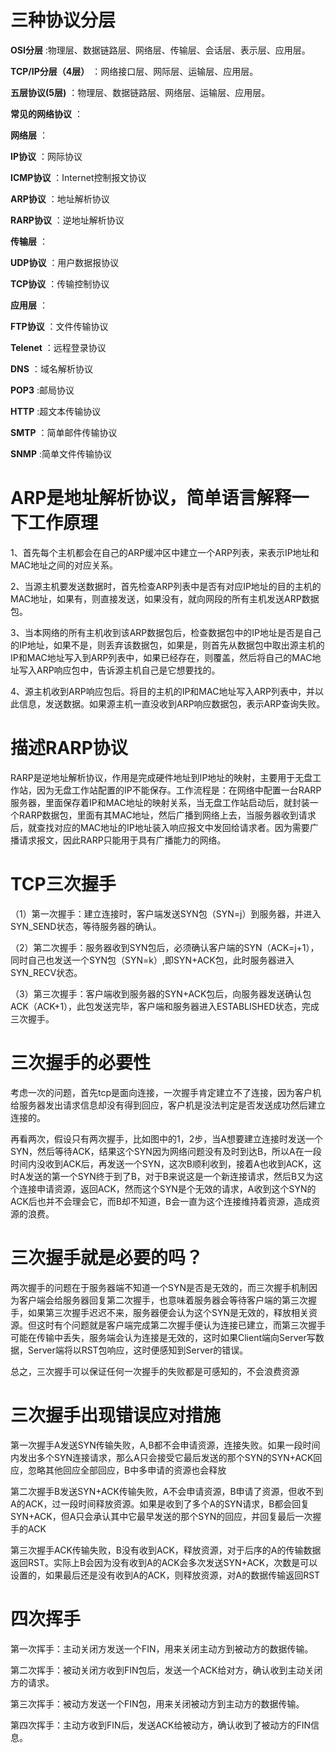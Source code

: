 
# 三种协议分层 

**OSI分层** :物理层、数据链路层、网络层、传输层、会话层、表示层、应用层。

**TCP/IP分层（4层）** ：网络接口层、网际层、运输层、应用层。

**五层协议(5层)** ：物理层、数据链路层、网络层、运输层、应用层。

**常见的网络协议** ：

**网络层** ：

**IP协议** ：网际协议

**ICMP协议** ：Internet控制报文协议

**ARP协议** ：地址解析协议

**RARP协议** ：逆地址解析协议

**传输层** ：

**UDP协议** ：用户数据报协议

**TCP协议** ：传输控制协议

**应用层** ：

**FTP协议** ：文件传输协议

**Telenet** ：远程登录协议

**DNS** ：域名解析协议

**POP3** :邮局协议

**HTTP** :超文本传输协议

**SMTP** ：简单邮件传输协议

**SNMP** :简单文件传输协议

# ARP是地址解析协议，简单语言解释一下工作原理

1、首先每个主机都会在自己的ARP缓冲区中建立一个ARP列表，来表示IP地址和MAC地址之间的对应关系。

2、当源主机要发送数据时，首先检查ARP列表中是否有对应IP地址的目的主机的MAC地址，如果有，则直接发送，如果没有，就向网段的所有主机发送ARP数据包。

3、当本网络的所有主机收到该ARP数据包后，检查数据包中的IP地址是否是自己的IP地址，如果不是，则丢弃该数据包，如果是，则首先从数据包中取出源主机的IP和MAC地址写入到ARP列表中，如果已经存在，则覆盖，然后将自己的MAC地址写入ARP响应包中，告诉源主机自己是它想要找的。

4、源主机收到ARP响应包后。将目的主机的IP和MAC地址写入ARP列表中，并以此信息，发送数据。如果源主机一直没收到ARP响应数据包，表示ARP查询失败。

# 描述RARP协议

RARP是逆地址解析协议，作用是完成硬件地址到IP地址的映射，主要用于无盘工作站，因为无盘工作站配置的IP不能保存。工作流程是：在网络中配置一台RARP服务器，里面保存着IP和MAC地址的映射关系，当无盘工作站启动后，就封装一个RARP数据包，里面有其MAC地址，然后广播到网络上去，当服务器收到请求后，就查找对应的MAC地址的IP地址装入响应报文中发回给请求者。因为需要广播请求报文，因此RARP只能用于具有广播能力的网络。

# TCP三次握手

（1）第一次握手：建立连接时，客户端发送SYN包（SYN=j）到服务器，并进入SYN_SEND状态，等待服务器的确认。

（2）第二次握手：服务器收到SYN包后，必须确认客户端的SYN（ACK=j+1），同时自己也发送一个SYN包（SYN=k）,即SYN+ACK包，此时服务器进入SYN_RECV状态。

（3）第三次握手：客户端收到服务器的SYN+ACK包后，向服务器发送确认包ACK（ACK+1），此包发送完毕，客户端和服务器进入ESTABLISHED状态，完成三次握手。

# 三次握手的必要性

考虑一次的问题，首先tcp是面向连接，一次握手肯定建立不了连接，因为客户机给服务器发出请求信息却没有得到回应，客户机是没法判定是否发送成功然后建立连接的。

再看两次，假设只有两次握手，比如图中的1，2步，当A想要建立连接时发送一个SYN，然后等待ACK，结果这个SYN因为网络问题没有及时到达B，所以A在一段时间内没收到ACK后，再发送一个SYN，这次B顺利收到，接着A也收到ACK，这时A发送的第一个SYN终于到了B，对于B来说这是一个新连接请求，然后B又为这个连接申请资源，返回ACK，然而这个SYN是个无效的请求，A收到这个SYN的ACK后也并不会理会它，而B却不知道，B会一直为这个连接维持着资源，造成资源的浪费。

# 三次握手就是必要的吗？

两次握手的问题在于服务器端不知道一个SYN是否是无效的，而三次握手机制因为客户端会给服务器回复第二次握手，也意味着服务器会等待客户端的第三次握手，如果第三次握手迟迟不来，服务器便会认为这个SYN是无效的，释放相关资源。但这时有个问题就是客户端完成第二次握手便认为连接已建立，而第三次握手可能在传输中丢失，服务端会认为连接是无效的，这时如果Client端向Server写数据，Server端将以RST包响应，这时便感知到Server的错误。

总之，三次握手可以保证任何一次握手的失败都是可感知的，不会浪费资源

# 三次握手出现错误应对措施

第一次握手A发送SYN传输失败，A,B都不会申请资源，连接失败。如果一段时间内发出多个SYN连接请求，那么A只会接受它最后发送的那个SYN的SYN+ACK回应，忽略其他回应全部回应，B中多申请的资源也会释放

第二次握手B发送SYN+ACK传输失败，A不会申请资源，B申请了资源，但收不到A的ACK，过一段时间释放资源。如果是收到了多个A的SYN请求，B都会回复SYN+ACK，但A只会承认其中它最早发送的那个SYN的回应，并回复最后一次握手的ACK

第三次握手ACK传输失败，B没有收到ACK，释放资源，对于后序的A的传输数据返回RST。实际上B会因为没有收到A的ACK会多次发送SYN+ACK，次数是可以设置的，如果最后还是没有收到A的ACK，则释放资源，对A的数据传输返回RST

# 四次挥手

第一次挥手：主动关闭方发送一个FIN，用来关闭主动方到被动方的数据传输。

第二次挥手：被动关闭方收到FIN包后，发送一个ACK给对方，确认收到主动关闭方的请求。

第三次挥手：被动方发送一个FIN包，用来关闭被动方到主动方的数据传输。

第四次挥手：主动方收到FIN后，发送ACK给被动方，确认收到了被动方的FIN信息。






















